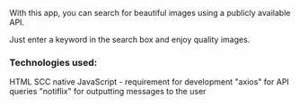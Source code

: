 With this app, you can search for beautiful images using a publicly available API. 

Just enter a keyword in the search box and enjoy quality images.

### Technologies used:
HTML
SCC
native JavaScript - requirement for development
"axios" for API queries
"notiflix" for outputting messages to the user